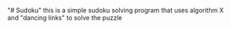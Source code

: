 "# Sudoku" 
this is a simple sudoku solving program that uses algorithm X and 
"dancing links" to solve the puzzle

